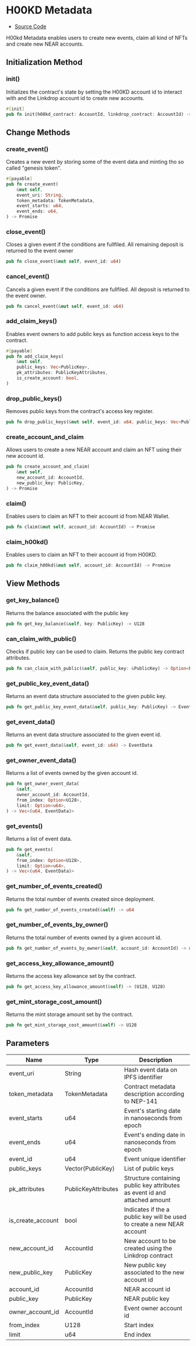 # H00KD Metadata

- [Source Code](https://github.com/Shard-Labs/h00kd-contracts/blob/develop-2.0/h00kd_metadata/src/lib.rs)

H00kd Metadata enables users to create new events, claim all kind of NFTs and create new NEAR accounts.

## Initialization Method

### init()

Initializes the contract's state by setting the H00KD account id to interact with and the Linkdrop account id to create new accounts.

```rust
#[init]
pub fn init(h00kd_contract: AccountId, linkdrop_contract: AccountId) -> Self
```

## Change Methods

### create_event()

Creates a new event by storing some of the event data and minting tho so called "genesis token".

```rust
#[payable]
pub fn create_event(
    &mut self,
    event_uri: String,
    token_metadata: TokenMetadata,
    event_starts: u64,
    event_ends: u64,
) -> Promise
```

### close_event()

Closes a given event if the conditions are fullfiled. All remaining deposit is returned to the event owner

```rust
pub fn close_event(&mut self, event_id: u64)
```

### cancel_event()

Cancels a given event if the conditions are fullfiled. All deposit is returned to the event owner.

```rust
pub fn cancel_event(&mut self, event_id: u64)
```

### add_claim_keys()

Enables event owners to add public keys as function access keys to the contract.

```rust
#[payable]
pub fn add_claim_keys(
    &mut self,
    public_keys: Vec<PublicKey>,
    pk_attributes: PublicKeyAttributes,
    is_create_account: bool,
)
```

### drop_public_keys()

Removes public keys from the contract's access key register.

```rust
pub fn drop_public_keys(&mut self, event_id: u64, public_keys: Vec<PublicKey>)
```

### create_account_and_claim

Allows users to create a new NEAR account and claim an NFT using their new account id.

```rust
pub fn create_account_and_claim(
    &mut self,
    new_account_id: AccountId,
    new_public_key: PublicKey,
) -> Promise
```

### claim()

Enables users to claim an NFT to their account id from NEAR Wallet.

```rust
pub fn claim(&mut self, account_id: AccountId) -> Promise
```

### claim_h00kd()

Enables users to claim an NFT to their account id from H00KD.

```rust
pub fn claim_h00kd(&mut self, account_id: AccountId) -> Promise
```

## View Methods

### get_key_balance()

Returns the balance associated with the public key

```rust
pub fn get_key_balance(&self, key: PublicKey) -> U128
```

### can_claim_with_public()

Checks if public key can be used to claim. Returns the public key contract attributes.

```rust
pub fn can_claim_with_public(&self, public_key: &PublicKey) -> Option<PublicKeyAttributes>
```

### get_public_key_event_data()

Returns an event data structure associated to the given public key.

```rust
pub fn get_public_key_event_data(&self, public_key: PublicKey) -> EventData
```

### get_event_data()

Returns an event data structure associated to the given event id.

```rust
pub fn get_event_data(&self, event_id: u64) -> EventData
```

### get_owner_event_data()

Returns a list of events owned by the given account id.

```rust
pub fn get_owner_event_data(
    &self,
    owner_account_id: AccountId,
    from_index: Option<U128>,
    limit: Option<u64>,
) -> Vec<(u64, EventData)>
```

### get_events()

Returns a list of event data.

```rust
pub fn get_events(
    &self,
    from_index: Option<U128>,
    limit: Option<u64>,
) -> Vec<(u64, EventData)>
```

### get_number_of_events_created()

Returns the total number of events created since deployment.

```rust
pub fn get_number_of_events_created(&self) -> u64
```

### get_number_of_events_by_owner()

Returns the total number of events owned by a given account id.

```rust
pub fn get_number_of_events_by_owner(&self, account_id: AccountId) -> u64
```

### get_access_key_allowance_amount()

Returns the access key allowance set by the contract.

```rust
pub fn get_access_key_allowance_amount(&self) -> (U128, U128)
```

### get_mint_storage_cost_amount()

Returns the mint storage amount set by the contract.

```rust
pub fn get_mint_storage_cost_amount(&self) -> U128
```

## Parameters

| Name              | Type                | Description                                                                |
| ----------------- | ------------------- | -------------------------------------------------------------------------- |
| event_uri         | String              | Hash event data on IPFS identifier                                         |
| token_metadata    | TokenMetadata       | Contract metadata description according to NEP-141                         |
| event_starts      | u64                 | Event's starting date in nanoseconds from epoch                            |
| event_ends        | u64                 | Event's ending date in nanoseconds from epoch                              |
| event_id          | u64                 | Event unique identifier                                                    |
| public_keys       | Vector(PublicKey)   | List of public keys                                                        |
| pk_attributes     | PublicKeyAttributes | Structure containing public key attributes as event id and attached amount |
| is_create_account | bool                | Indicates if the a public key will be used to create a new NEAR account    |
| new_account_id    | AccountId           | New account to be created using the Linkdrop contract                      |
| new_public_key    | PublicKey           | New public key associated to the new account id                            |
| account_id        | AccountId           | NEAR account id                                                            |
| public_key        | PublicKey           | NEAR public key                                                            |
| owner_account_id  | AccountId           | Event owner account id                                                     |
| from_index        | U128                | Start index                                                                |
| limit             | u64                 | End index                                                                  |
